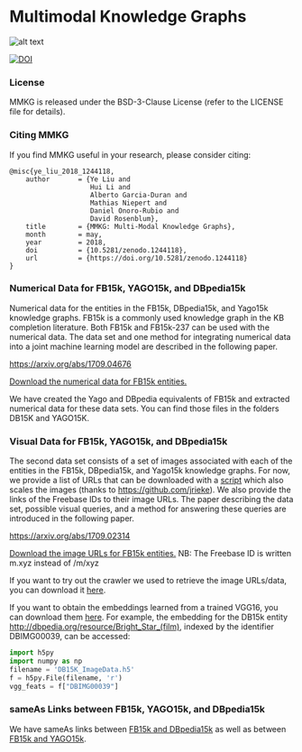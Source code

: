 # Multimodal Knowledge Graphs

![alt text](https://github.com/nle-ml/mmkb/blob/master/media/KB.png)

[![DOI](https://zenodo.org/badge/122334067.svg)](https://zenodo.org/badge/latestdoi/122334067)

### License
MMKG is released under the BSD-3-Clause License (refer to the LICENSE file for details).

### Citing MMKG

If you find MMKG useful in your research, please consider citing:

```
@misc{ye_liu_2018_1244118,
    author       = {Ye Liu and
                    Hui Li and
                    Alberto Garcia-Duran and
                    Mathias Niepert and
                    Daniel Onoro-Rubio and
                    David Rosenblum},
    title        = {MMKG: Multi-Modal Knowledge Graphs},
    month        = may,
    year         = 2018,
    doi          = {10.5281/zenodo.1244118},
    url          = {https://doi.org/10.5281/zenodo.1244118}
}
```

### Numerical Data for FB15k, YAGO15k, and DBpedia15k

Numerical data for the entities in the FB15k, DBpedia15k, and Yago15k knowledge graphs. FB15k is a commonly used knowledge graph in the KB completion literature. Both FB15k and FB15k-237 can be used with the numerical data. The data set and one method for integrating numerical data into a joint machine learning model are described in the following paper.

https://arxiv.org/abs/1709.04676

[Download the numerical data for FB15k entities.](FB15K/numTriples_FB15k.txt)

We have created the Yago and DBpedia equivalents of FB15k and extracted numerical data for these data sets. You can find those files in the folders DB15K and YAGO15K.

### Visual Data for FB15k, YAGO15k, and DBpedia15k

The second data set consists of a set of images associated with each of the entities in the FB15k, DBpedia15k, and Yago15k knowledge graphs. For now, we provide a list of URLs that can be downloaded with a [script](download-images.py) which also scales the images (thanks to https://github.com/jrieke). We also provide the links of the Freebase IDs to their image URLs.  The paper describing the data set, possible visual queries, and a method for answering these queries are introduced in the following paper.

https://arxiv.org/abs/1709.02314

[Download the image URLs for FB15k entities.](https://www.dropbox.com/s/thct96phmypkaon/image-graph_urls.tar.gz)
NB: The Freebase ID is written m.xyz instead of /m/xyz

If you want to try out the crawler we used to retrieve the image URLs/data, you can download it [here](https://github.com/robegs/imageDownloader).

If you want to obtain the embeddings learned from a trained VGG16, you can download them [here](). For example, the embedding for the DB15k entity <http://dbpedia.org/resource/Bright_Star_(film)>, indexed by the identifier DBIMG00039, can be accessed: 

```python
import h5py
import numpy as np
filename = 'DB15K_ImageData.h5'
f = h5py.File(filename, 'r')
vgg_feats = f["DBIMG00039"] 
```

### sameAs Links between FB15k, YAGO15k, and DBpedia15k

We have sameAs links between [FB15k and DBpedia15k](https://github.com/nle-ml/mmkb/blob/master/DB15K/DB15K_SameAsLink.txt) as well as between [FB15k and YAGO15k](https://github.com/nle-ml/mmkb/blob/master/YAGO15K/YAGO15K_SameAsLink.txt).



